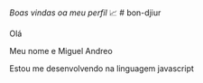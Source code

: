 *Boas vindas oa meu perfil* 📈 # bon-djiur

Olá

Meu nome e Miguel Andreo 

Estou me desenvolvendo na linguagem javascript
